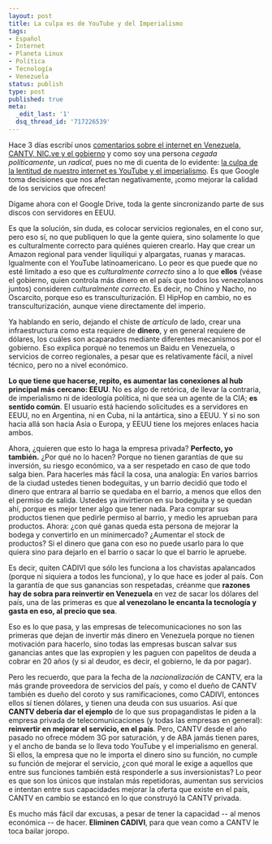 ```yaml
---
layout: post
title: La culpa es de YouTube y del Imperialismo
tags:
- Español
- Internet
- Planeta Linux
- Política
- Tecnología
- Venezuela
status: publish
type: post
published: true
meta:
  _edit_last: '1'
  dsq_thread_id: '717226539'
---
```

Hace 3 días escribí unos <a href='http://ghostbar.ath.cx/2012/06/04/comentarios-sobre-el-internet-en-venezuela-cantv-nic-ve-y-el-gobierno/'>comentarios sobre el internet en Venezuela, CANTV, NIC.ve y el gobierno</a> y como soy una persona <em>cegada políticamente</em>, un <em>radical</em>, pues no me di cuenta de lo evidente: <a href='http://lubrio.blogspot.com/2012/06/youtube-tiene-algo-de-culpa-en-la.html'>la culpa de la lentitud de nuestro internet es YouTube y el imperialismo</a>. Es que Google toma decisiones que nos afectan negativamente, ¡como mejorar la calidad de los servicios que ofrecen!

Dígame ahora con el Google Drive, toda la gente sincronizando parte de sus discos con servidores en EEUU.

Es que la solución, sin duda, es colocar servicios regionales, en el cono sur, pero eso sí, no que publiquen lo que la gente quiera, sino solamente lo que es culturalmente correcto para quiénes quieren crearlo. Hay que crear un Amazon regional para vender liquiliqui y alpargatas, ruanas y maracas. Igualmente con el YouTube latinoamericano. Lo peor es que puede que no esté limitado a eso que es <em>culturalmente correcto</em> sino a lo que <strong>ellos</strong> (véase el gobierno, quien controla más dinero en el país que todos los venezolanos juntos) consideren <em>culturalmente correcto</em>. Es decir, no Chino y Nacho, no Oscarcito, porque eso es transculturización. El HipHop en cambio, no es transculturización, aunque viene directamente del imperio.

Ya hablando en serio, dejando el chiste de <em>artículo</em> de lado, crear una infraestructura como esta requiere de <strong>dinero</strong>, y en general requiere de dólares, los cuáles son acaparados mediante diferentes mecanismos por el gobierno. Eso explica porqué no tenemos un Baidu en Venezuela, o servicios de correo regionales, a pesar que es relativamente fácil, a nivel técnico, pero no a nivel económico.

<strong>Lo que tiene que hacerse, repito, es aumentar las conexiones al hub principal más cercano: EEUU</strong>. No es algo de retórica, de llevar la contraria, de imperialismo ni de ideología política, ni que sea un agente de la CIA; <strong>es sentido común</strong>. El usuario está haciendo solicitudes es a servidores en EEUU, no en Argentina, ni en Cuba, ni la antártica, sino a EEUU. Y si no son hacia allá son hacia Asia o Europa, y EEUU tiene los mejores enlaces hacia ambos.

Ahora, ¿quieren que esto lo haga la empresa privada? <strong>Perfecto, yo también.</strong> ¿Por qué no lo hacen? Porque no tienen garantías de que su inversión, su riesgo económico, va a ser respetado en caso de que todo salga bien. Para hacerles más fácil la cosa, una analogía: En varios barrios de la ciudad ustedes tienen bodeguitas, y un barrio decidió que todo el dinero que entrara al barrio se quedaba en el barrio, a menos que ellos den el permiso de salida. Ustedes ya invirtieron en su bodeguita y se quedan ahí, porque es mejor tener algo que tener nada. Para comprar sus productos tienen que pedirle permiso al barrio, y medio les aprueban para productos. Ahora: ¿con qué ganas queda esta persona de mejorar la bodega y convertirlo en un minimercado? ¿Aumentar el stock de productos? Si el dinero que gana con eso no puede usarlo para lo que quiera sino para dejarlo en el barrio o sacar lo que el barrio le apruebe.

Es decir, quiten CADIVI que sólo les funciona a los chavistas apalancados (porque ni siquiera a todos les funciona), y lo que hace es joder al país. Con la garantía de que sus ganancias son respetadas, créanme que <strong>razones hay de sobra para reinvertir en Venezuela</strong> en vez de sacar los dólares del país, una de las primeras es que <strong>al venezolano le encanta la tecnología y gasta en eso, al precio que sea</strong>.

Eso es lo que pasa, y las empresas de telecomunicaciones no son las primeras que dejan de invertir más dinero en Venezuela porque no tienen motivación para hacerlo, sino todas las empresas buscan salvar sus ganancias antes que las expropien y les paguen con papelitos de deuda a cobrar en 20 años (y si al deudor, es decir, el gobierno, le da por pagar).

Pero les recuerdo, que para la fecha de la <em>nacionalización</em> de CANTV, era la más grande proveedora de servicios del país, y como el dueño de CANTV también es dueño del coroto y sus ramificaciones, como CADIVI, entonces ellos sí tienen dólares, y tienen una deuda con sus usuarios. Así que <strong>CANTV debería dar el ejemplo</strong> de lo que sus propagandistas le piden a la empresa privada de telecomunicaciones (y todas las empresas en general): <strong>reinvertir en mejorar el servicio, en el país</strong>. Pero, CANTV desde el año pasado no ofrece módem 3G por saturación, y de ABA jamás tienen pares, y el ancho de banda se lo lleva todo YouTube y el imperialismo en general. Si ellos, la empresa que no le importa el dinero sino su función, no cumple su función de mejorar el servicio, ¿con qué moral le exige a aquellos que entre sus funciones también está responderle a sus inversionistas? Lo peor es que son los únicos que instalan más repetidoras, aumentan sus servicios e intentan entre sus capacidades mejorar la oferta que existe en el país, CANTV en cambio se estancó en lo que construyó la CANTV privada.

Es mucho más fácil dar excusas, a pesar de tener la capacidad -- al menos económica -- de hacer. <strong>Eliminen CADIVI</strong>, para que vean como a CANTV le toca bailar joropo.
